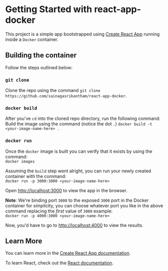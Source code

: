 # Getting Started with react-app-docker

This project is a simple app bootstrapped using [Create React App](https://github.com/facebook/create-react-app) running inside a `Docker` container.

## Building the container

Follow the steps outlined below:

### `git clone`

Clone the repo using the command `git clone https://github.com/sainagasrikantham/react-app-docker`.

### `docker build`

After you've `cd` into the cloned repo directory, run the following command:\
Build the image using the command (notice the dot `.`) `docker build -t <your-image-name-here> .`

### `docker run`

Once the `docker` image is built you can verify that it exists by using the command:\
`docker images`

Assuming the `build` step went alright, you can run your newly created container with the command:\
`docker run -p 3000:3000 <your-image-name-here>`

Open [http://localhost:3000](http://localhost:3000) to view the app in the browser.

**Note**: We're binding port `3000` to the exposed `3000` port in the Docker container for simplicity, you can
choose whatever port you like in the above command replacing the _first_ value of `3000` example:\
`docker run -p 4000:3000 <your-image-name-here>`

Now, you'd have to go to [http://localhost:4000](http://localhost:4000) to view the results.

## Learn More

You can learn more in the [Create React App documentation](https://facebook.github.io/create-react-app/docs/getting-started).

To learn React, check out the [React documentation](https://reactjs.org/).
